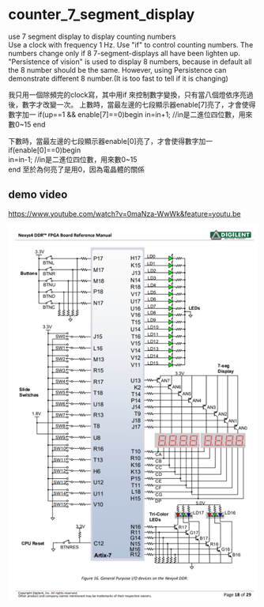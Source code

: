 # counter_7_segment_display
use 7 segment display to display counting numbers<br />
Use a clock with frequency 1 Hz.
Use "if" to control counting numbers.
The numbers change only if 8 7-segment-displays all have been lighten up.
"Persistence of vision" is used to display 8 numbers, because in default all the 8 number should be the same.
However, using Persistence can demonstrate different 8 number.(It is too fast to tell if it is changing)

我只用一個除頻完的clock寫，其中用if 來控制數字變換，只有當八個燈依序亮過後，數字才改變一次。
上數時，當最左邊的七段顯示器enable[7]亮了，才會使得數字加一
if(up==1 && enable[7]==0)begin
					in=in+1;  //in是二進位四位數，用來數0~15
				end
        
下數時，當最左邊的七段顯示器enable[0]亮了，才會使得數字加一
if(enable[0]==0)begin             
					in=in-1; //in是二進位四位數，用來數0~15                                       
				end
至於為何亮了是用0，因為電晶體的關係
## demo video
https://www.youtube.com/watch?v=0maNza-WwWk&feature=youtu.be

![image](https://github.com/skyMei-J/counter_7_segment_display/blob/master/ddd.png)

